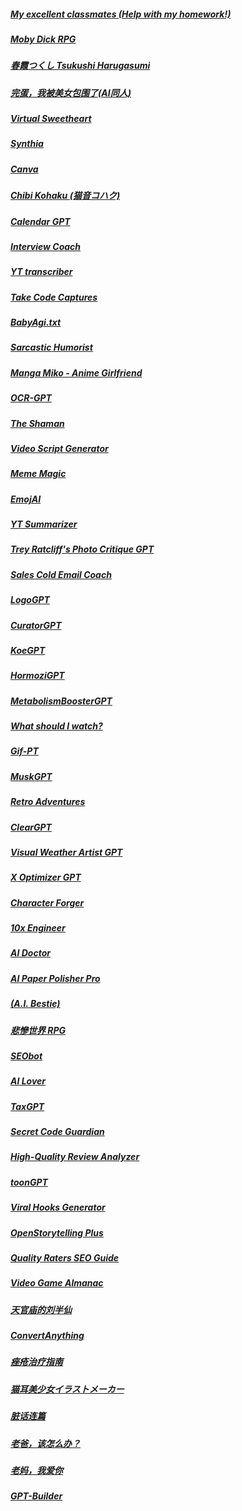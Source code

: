 ##### [My excellent classmates (Help with my homework!)](https://github.com/lxfater/Awesome-GPTs/blob/main/prompt/My-excellent-classmates-(Help-with-my-homework!).md)
##### [Moby Dick RPG](https://github.com/lxfater/Awesome-GPTs/blob/main/prompt/Moby-Dick-RPG.md)
##### [春霞つくし Tsukushi Harugasumi](https://github.com/lxfater/Awesome-GPTs/blob/main/prompt/春霞つくし-Tsukushi-Harugasumi.md)
##### [完蛋，我被美女包围了(AI同人)](https://github.com/lxfater/Awesome-GPTs/blob/main/prompt/完蛋，我被美女包围了(AI同人).md)
##### [Virtual Sweetheart](https://github.com/lxfater/Awesome-GPTs/blob/main/prompt/Virtual-Sweetheart.md)
##### [Synthia ](https://github.com/lxfater/Awesome-GPTs/blob/main/prompt/Synthia-.md)
##### [Canva](https://github.com/lxfater/Awesome-GPTs/blob/main/prompt/Canva.md)
##### [Chibi Kohaku (猫音コハク)](https://github.com/lxfater/Awesome-GPTs/blob/main/prompt/Chibi-Kohaku-(猫音コハク).md)
##### [Calendar GPT](https://github.com/lxfater/Awesome-GPTs/blob/main/prompt/Calendar-GPT.md)
##### [Interview Coach](https://github.com/lxfater/Awesome-GPTs/blob/main/prompt/Interview-Coach.md)
##### [YT transcriber](https://github.com/lxfater/Awesome-GPTs/blob/main/prompt/YT-transcriber.md)
##### [Take Code Captures](https://github.com/lxfater/Awesome-GPTs/blob/main/prompt/Take-Code-Captures.md)
##### [BabyAgi.txt](https://github.com/lxfater/Awesome-GPTs/blob/main/prompt/BabyAgi.txt.md)
##### [Sarcastic Humorist](https://github.com/lxfater/Awesome-GPTs/blob/main/prompt/Sarcastic-Humorist.md)
##### [Manga Miko - Anime Girlfriend](https://github.com/lxfater/Awesome-GPTs/blob/main/prompt/Manga-Miko---Anime-Girlfriend.md)
##### [OCR-GPT](https://github.com/lxfater/Awesome-GPTs/blob/main/prompt/OCR-GPT.md)

##### [The Shaman](https://github.com/lxfater/Awesome-GPTs/blob/main/prompt/The-Shaman.md)
##### [Video Script Generator](https://github.com/lxfater/Awesome-GPTs/blob/main/prompt/Video-Script-Generator.md)
##### [Meme Magic](https://github.com/lxfater/Awesome-GPTs/blob/main/prompt/Meme-Magic.md)
##### [EmojAI](https://github.com/lxfater/Awesome-GPTs/blob/main/prompt/EmojAI.md)
##### [YT Summarizer](https://github.com/lxfater/Awesome-GPTs/blob/main/prompt/YT-Summarizer.md)
##### [Trey Ratcliff's Photo Critique GPT](https://github.com/lxfater/Awesome-GPTs/blob/main/prompt/Trey-Ratcliff's-Photo-Critique-GPT.md)
##### [Sales Cold Email Coach](https://github.com/lxfater/Awesome-GPTs/blob/main/prompt/Sales-Cold-Email-Coach.md)
##### [LogoGPT](https://github.com/lxfater/Awesome-GPTs/blob/main/prompt/LogoGPT.md)
##### [CuratorGPT](https://github.com/lxfater/Awesome-GPTs/blob/main/prompt/CuratorGPT.md)
##### [KoeGPT](https://github.com/lxfater/Awesome-GPTs/blob/main/prompt/KoeGPT.md)
##### [HormoziGPT](https://github.com/lxfater/Awesome-GPTs/blob/main/prompt/HormoziGPT.md)
##### [MetabolismBoosterGPT](https://github.com/lxfater/Awesome-GPTs/blob/main/prompt/MetabolismBoosterGPT.md)
##### [What should I watch?](https://github.com/lxfater/Awesome-GPTs/blob/main/prompt/What-should-I-watch?.md)
##### [Gif-PT](https://github.com/lxfater/Awesome-GPTs/blob/main/prompt/Gif-PT.md)
##### [MuskGPT](https://github.com/lxfater/Awesome-GPTs/blob/main/prompt/MuskGPT.md)
##### [Retro Adventures](https://github.com/lxfater/Awesome-GPTs/blob/main/prompt/Retro-Adventures.md)
##### [ClearGPT](https://github.com/lxfater/Awesome-GPTs/blob/main/prompt/ClearGPT.md)
##### [Visual Weather Artist GPT](https://github.com/lxfater/Awesome-GPTs/blob/main/prompt/Visual-Weather-Artist-GPT.md)
##### [X Optimizer GPT](https://github.com/lxfater/Awesome-GPTs/blob/main/prompt/X-Optimizer-GPT.md)
##### [Character Forger](https://github.com/lxfater/Awesome-GPTs/blob/main/prompt/Character-Forger.md)
##### [10x Engineer](https://github.com/lxfater/Awesome-GPTs/blob/main/prompt/10x-Engineer.md)
##### [AI Doctor](https://github.com/lxfater/Awesome-GPTs/blob/main/prompt/AI-Doctor.md)
##### [AI Paper Polisher Pro](https://github.com/lxfater/Awesome-GPTs/blob/main/prompt/AI-Paper-Polisher-Pro.md)
##### [(A.I. Bestie)](https://github.com/lxfater/Awesome-GPTs/blob/main/prompt/(A.I.-Bestie).md)
##### [悲慘世界 RPG](https://github.com/lxfater/Awesome-GPTs/blob/main/prompt/悲慘世界-RPG.md)
##### [SEObot](https://github.com/lxfater/Awesome-GPTs/blob/main/prompt/SEObot.md)
##### [AI Lover](https://github.com/lxfater/Awesome-GPTs/blob/main/prompt/AI-Lover.md)
##### [TaxGPT](https://github.com/lxfater/Awesome-GPTs/blob/main/prompt/TaxGPT.md)
##### [Secret Code Guardian](https://github.com/lxfater/Awesome-GPTs/blob/main/prompt/Secret-Code-Guardian.md)
##### [High-Quality Review Analyzer](https://github.com/lxfater/Awesome-GPTs/blob/main/prompt/High-Quality-Review-Analyzer.md)
##### [toonGPT](https://github.com/lxfater/Awesome-GPTs/blob/main/prompt/toonGPT.md)
##### [Viral Hooks Generator](https://github.com/lxfater/Awesome-GPTs/blob/main/prompt/Viral-Hooks-Generator.md)
##### [OpenStorytelling Plus](https://github.com/lxfater/Awesome-GPTs/blob/main/prompt/OpenStorytelling-Plus.md)
##### [Quality Raters SEO Guide](https://github.com/lxfater/Awesome-GPTs/blob/main/prompt/Quality-Raters-SEO-Guide.md)
##### [Video Game Almanac](https://github.com/lxfater/Awesome-GPTs/blob/main/prompt/Video-Game-Almanac.md)
##### [天官庙的刘半仙](https://github.com/lxfater/Awesome-GPTs/blob/main/prompt/天官庙的刘半仙.md)
##### [ConvertAnything](https://github.com/lxfater/Awesome-GPTs/blob/main/prompt/ConvertAnything.md)
##### [痤疮治疗指南](https://github.com/lxfater/Awesome-GPTs/blob/main/prompt/痤疮治疗指南.md)
##### [猫耳美少女イラストメーカー](https://github.com/lxfater/Awesome-GPTs/blob/main/prompt/猫耳美少女イラストメーカー.md)
##### [脏话连篇](https://github.com/lxfater/Awesome-GPTs/blob/main/prompt/脏话连篇.md)
##### [老爸，该怎么办？](https://github.com/lxfater/Awesome-GPTs/blob/main/prompt/老爸，该怎么办？.md)
##### [老妈，我爱你](https://github.com/lxfater/Awesome-GPTs/blob/main/prompt/老妈，我爱你.md)
##### [GPT-Builder](https://github.com/lxfater/Awesome-GPTs/blob/main/prompt/GPT-Builder.md)